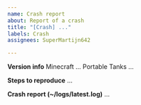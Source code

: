 ```yaml
---
name: Crash report
about: Report of a crash
title: "[Crash] ..."
labels: Crash
assignees: SuperMartijn642

---
```


**Version info**
Minecraft ...
Portable Tanks ...

**Steps to reproduce**
...

**Crash report (~/logs/latest.log)** 
...
